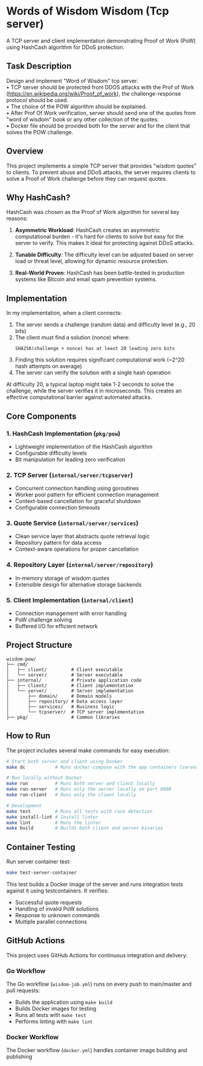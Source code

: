 # Words of Wisdom Wisdom (Tcp server)

A TCP server and client implementation demonstrating Proof of Work (PoW) using HashCash algorithm for DDoS protection.

## Task Description

Design and implement "Word of Wisdom" tcp server.  
 • TCP server should be protected from DDOS attacks with the Prof of Work (https://en.wikipedia.org/wiki/Proof_of_work), the challenge-response protocol should be used.  
 • The choice of the POW algorithm should be explained.  
 • After Prof Of Work verification, server should send one of the quotes from "word of wisdom" book or any other collection of the quotes.  
 • Docker file should be provided both for the server and for the client that solves the POW challenge.

## Overview

This project implements a simple TCP server that provides "wisdom quotes" to clients. To prevent abuse and DDoS attacks, the server requires clients to solve a Proof of Work challenge before they can request quotes.

## Why HashCash?

HashCash was chosen as the Proof of Work algorithm for several key reasons:

1. **Asymmetric Workload**: HashCash creates an asymmetric computational burden - it's hard for clients to solve but easy for the server to verify. This makes it ideal for protecting against DDoS attacks.

2. **Tunable Difficulty**: The difficulty level can be adjusted based on server load or threat level, allowing for dynamic resource protection.

3. **Real-World Proven**: HashCash has been battle-tested in production systems like Bitcoin and email spam prevention systems.

## Implementation

In my implementation, when a client connects:

1. The server sends a challenge (random data) and difficulty level (e.g., 20 bits)
2. The client must find a solution (nonce) where:
   ```
   SHA256(challenge + nonce) has at least 20 leading zero bits
   ```
3. Finding this solution requires significant computational work (~2^20 hash attempts on average)
4. The server can verify the solution with a single hash operation

At difficulty 20, a typical laptop might take 1-2 seconds to solve the challenge, while the server verifies it in microseconds. This creates an effective computational barrier against automated attacks.

## Core Components

### 1. HashCash Implementation (`pkg/pow`)
- Lightweight implementation of the HashCash algorithm
- Configurable difficulty levels
- Bit manipulation for leading zero verification

### 2. TCP Server (`internal/server/tcpserver`)
- Concurrent connection handling using goroutines
- Worker pool pattern for efficient connection management
- Context-based cancellation for graceful shutdown
- Configurable connection timeouts

### 3. Quote Service (`internal/server/services`)
- Clean service layer that abstracts quote retrieval logic
- Repository pattern for data access
- Context-aware operations for proper cancellation

### 4. Repository Layer (`internal/server/repository`)
- In-memory storage of wisdom quotes
- Extensible design for alternative storage backends

### 5. Client Implementation (`internal/client`)
- Connection management with error handling
- PoW challenge solving
- Buffered I/O for efficient network


## Project Structure

```
wisdom-pow/
├── cmd/                
│   ├── client/         # Client executable
│   └── server/         # Server executable
├── internal/           # Private application code
│   ├── client/         # Client implementation
│   └── server/         # Server implementation
│       ├── domain/     # Domain models
│       ├── repository/ # Data access layer
│       ├── services/   # Business logic
│       └── tcpserver/  # TCP server implementation
├── pkg/                # Common libraries
```

## How to Run

The project includes several make commands for easy execution:

```bash
# Start both server and client using Docker
make dc           # Runs docker-compose with the app containers (server on port 8080)

# Run locally without Docker
make run          # Runs both server and client locally
make run-server   # Runs only the server locally on port 8080
make run-client   # Runs only the client locally

# Development
make test         # Runs all tests with race detection
make install-lint # Install linter
make lint         # Runs the linter
make build        # Builds both client and server binaries
```

## Container Testing

Run server container test:

```bash
make test-server-container
```

This test builds a Docker image of the server and runs integration tests against it using testcontainers. It verifies:
- Successful quote requests
- Handling of invalid PoW solutions
- Response to unknown commands
- Multiple parallel connections

## GitHub Actions

This project uses GitHub Actions for continuous integration and delivery:

### Go Workflow
The Go workflow (`wisdom-job.yml`) runs on every push to main/master and pull requests:
- Builds the application using `make build`
- Builds Docker images for testing
- Runs all tests with `make test`
- Performs linting with `make lint`

### Docker Workflow
The Docker workflow (`docker.yml`) handles container image building and publishing